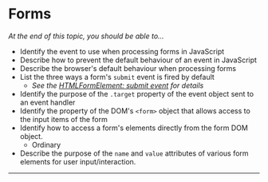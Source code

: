 # Forms

*At the end of this topic, you should be able to...*

- Identify the event to use when processing forms in JavaScript
- Describe how to prevent the default behaviour of an event in JavaScript
- Describe the browser's default behaviour when processing forms
- List the three ways a form's `submit` event is fired by default
  - *See the [HTMLFormElement: submit event](https://developer.mozilla.org/en-US/docs/Web/API/HTMLFormElement/submit_event) for details*
- Identify the purpose of the `.target` property of the event object sent to an event handler
- Identify the property of the DOM's `<form>` object that allows access to the input items of the form
- Identify how to access a form's elements directly from the form DOM object.
  - Ordinary 
- Describe the purpose of the `name` and `value` attributes of various form elements for user input/interaction.

----
